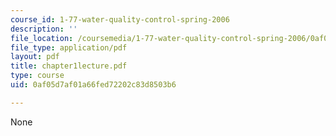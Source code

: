 ```yaml
---
course_id: 1-77-water-quality-control-spring-2006
description: ''
file_location: /coursemedia/1-77-water-quality-control-spring-2006/0af05d7af01a66fed72202c83d8503b6_chapter1lecture.pdf
file_type: application/pdf
layout: pdf
title: chapter1lecture.pdf
type: course
uid: 0af05d7af01a66fed72202c83d8503b6

---
```

None